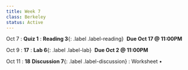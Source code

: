 ```yaml
---
title: Week 7 
class: Berkeley
status: Active
---
```


Oct 7
: **Quiz 1**
: **Reading 3**{: .label .label-reading} &nbsp;**Due Oct 17 @ 11:00PM**


Oct 9
: **17**
: **Lab 6**{: .label .label-lab} &nbsp;**Due Oct 2 @ 11:00PM**


Oct 11
: **18**
 **Discussion 7**{: .label .label-discussion}
  : Worksheet &#8226; 
  <!--[Solutions](./assignments/disc01-sols.pdf) -->